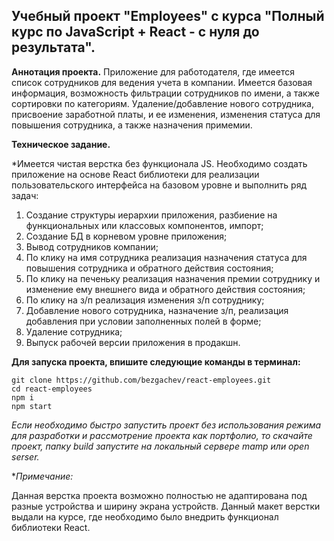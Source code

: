 ## Учебный проект "Employees" c курса "Полный курс по JavaScript + React - с нуля до результата".

**Аннотация проекта.**
Приложение для работодателя, где имеется список сотрудников для ведения учета в компании. Имеется базовая информация, возможность фильтрации сотрудников по имени, а также сортировки по категориям. Удаление/добавление нового сотрудника, присвоение заработной платы, и ее изменения, изменения статуса для повышения сотрудника, а также назначения примемии.

**Техническое задание.**

*Имеется чистая верстка без функционала JS. Необходимо создать приложение на основе React библиотеки для реализации пользовательского интерфейса на базовом уровне и выполнить ряд задач:

1. Создание структуры иерархии приложения, разбиение на функциональных или классовых компонентов, импорт;
2. Создание БД в корневом уровне приложения;
3. Вывод сотрудников компании;
4. По клику на имя сотрудника реализация назначения статуса для повышения сотрудника и обратного действия состояния;
5. По клику на печеньку реализация назначения премии сотруднику и изменение ему внешнего вида и обратного действия состояния;
6. По клику на з/п реализация изменения з/п сотруднику;
7. Добавление нового сотрудника, назначение з/п, реализация добавления при условии заполненных полей в форме;
8. Удаление сотрудника;
9. Выпуск рабочей версии приложения в продакшн.

**Для запуска проекта, впишите следующие команды в терминал:**
```
git clone https://github.com/bezgachev/react-employees.git
cd react-employees
npm i
npm start
```

*Если необходимо быстро запустить проект без использования режима для разработки и рассмотрение проекта как портфолио, то скачайте проект, папку build запустите на локальный сервере mamp или open serser.*

**Примечание:*

Данная верстка проекта возможно полностью не адаптирована под разные устройства и ширину экрана устройств. Данный макет верстки выдали на курсе, где необходимо было внедрить функционал библиотеки React.